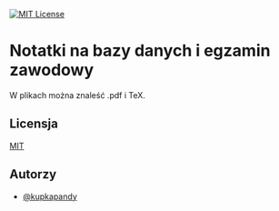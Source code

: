 [![MIT License](https://img.shields.io/badge/License-MIT-green.svg)](https://choosealicense.com/licenses/mit/)

# Notatki na bazy danych i egzamin zawodowy
W plikach można znaleść .pdf i TeX.
## Licensja

[MIT](https://choosealicense.com/licenses/mit/)


## Autorzy

- [@kupkapandy](https://www.github.com/kupkapandy)

